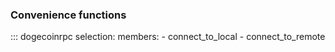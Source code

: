 ### Convenience functions

::: dogecoinrpc
    selection:
      members:
        - connect_to_local
        - connect_to_remote
